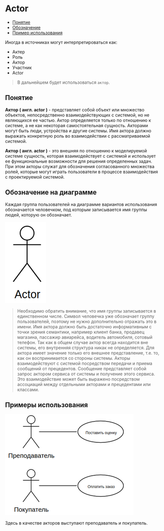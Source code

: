 # Actor

- [Понятие](#понятие)<br/>
- [Обозначение](#обозначение-на-диаграмме)<br/>
- [Пример использования](#примеры-использования)<br/>

Иногда в источниках могут интерпретироваться как:

- Актер
- Роль
- Актор
- Участник
- Actor

> В дальнейшем будет использоваться `актор`.

## Понятие

**Актор ( англ. actor )** - представляет собой объект или множество объектов, непосредственно взаимодействующих с системой, но не являющихся ее частью. Актор определяется только по отношению к системе, а не как некоторая самостоятельная сущность. Акторами могут быть люди, устройства и другие системы. Имя актора должно выражать конкретную роль во взаимодействии с рассматриваемой системой.

**Актор ( англ. actor )** - это внешняя по отношению к моделируемой системе сущность, которая взаимодействует с системой и использует ее функциональные возможности для решения определенных задач. При этом акторы служат для обозначения согласованного множества ролей, которые могут играть пользователи в процессе взаимодействия с проектируемой системой.

## Обозначение на диаграмме

Каждая группа пользователей на диаграмме вариантов использования обозначается человечком, под которым записывается имя группы людей, которую он обозначает.

![](/assets/diagram-use-case/actor.png)

> Необходимо обратить внимание, что имя группы записывается в единственном числе. Символ человечка уже обозначает группу пользователей, поэтому не нужно дополнительно отражать это в имени. Имя актора должно быть достаточно информативным с точки зрения семантики, например клиент банка, продавец магазина, пассажир авиарейса, водитель автомобиля, сотовый телефон. Так как в общем случае актор всегда находится вне системы, его внутренняя структура никак не определяется. Для актора имеет значение только его внешнее представление, т.е. то, как он воспринимается со стороны системы. Акторы взаимодействуют с системой посредством передачи и приема сообщений от прецедентов. Сообщение представляет собой запрос актором сервиса от системы и получение этого сервиса. Это взаимодействие может быть выражено посредством ассоциаций между отдельными акторами и прецедентами или классами.

## Примеры использования

![](/assets/diagram-use-case/actor-use-example.png)

Здесь в качестве акторов выступают преподаватель и покупатель.
